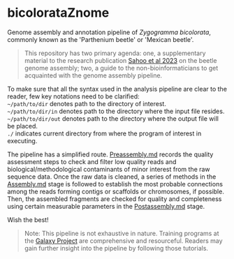 # bicolorataZnome
Genome assembly and annotation pipeline of *Zygogramma bicolorata*, commonly known as the 'Parthenium beetle' or 'Mexican beetle'.

> This repository has two primary agenda: one, a supplementary material to the research publication [Sahoo et al 2023](https://doi.org/10.1093/gbe/evad188) on the beetle genome assembly; two, a guide to the non-bioinformaticians to get acquainted with the genome assembly pipeline.

To make sure that all the syntax used in the analysis pipeline are clear to the reader, few key notations need to be clarified:  
`~/path/to/dir` denotes path to the directory of interest.  
`~/path/to/dir/in` denotes path to the directory where the input file resides.  
`~/path/to/dir/out` denotes path to the directory where the output file will be placed.  
`./` indicates current directory from where the program of interest in executing.  

The pipeline has a simplified route. [Preassembly.md](../main/1.%20Preassembly.md) records the quality assessment steps to check and filter low quality reads and biological/methodological contaminants of minor interest from the raw sequence data. Once the raw data is cleaned, a series of methods in the [Assembly.md](../main/2.%20Assembly.md) stage is followed to establish the most probable connections among the reads forming contigs or scaffolds or chromosomes, if possible. Then, the assembled fragments are checked for quality and completeness using certain measurable parameters in the [Postassembly.md](../main/3.%20Postassembly.md) stage.

Wish the best!

> Note: This pipeline is not exhaustive in nature. Training programs at the [Galaxy Project](https://training.galaxyproject.org) are comprehensive and resourceful. Readers may gain further insight into the pipeline by following those tutorials.
